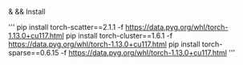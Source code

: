 &
&& Install

'''
pip install torch-scatter==2.1.1 -f https://data.pyg.org/whl/torch-1.13.0+cu117.html
pip install torch-cluster==1.6.1 -f https://data.pyg.org/whl/torch-1.13.0+cu117.html
pip install torch-sparse==0.6.15 -f https://data.pyg.org/whl/torch-1.13.0+cu117.html
'''
